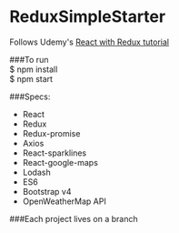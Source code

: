 # ReduxSimpleStarter  
Follows Udemy's [React with Redux tutorial](https://www.udemy.com/react-redux/learn/v4/)  

###To run  
    $ npm install  
    $ npm start  

###Specs:  
* React
* Redux
* Redux-promise
* Axios
* React-sparklines
* React-google-maps
* Lodash
* ES6
* Bootstrap v4
* OpenWeatherMap API  

###Each project lives on a branch
